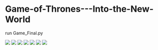 # Game-of-Thrones---Into-the-New-World

run Game_Final.py

![](snapshot/starting.png)
![](snapshot/round1.png)
![](snapshot/round2.png)
![](snapshot/boss1.png)
![](snapshot/boss2.png)
![](snapshot/round3Lost.png)
![](snapshot/wisdomWinPathEasy.png)

